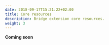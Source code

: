 ```yaml
---
date: 2018-09-17T15:21:22+02:00
title: Core resources
description: Bridge extension core resources.
weight: 3
---
```


**Coming soon**
